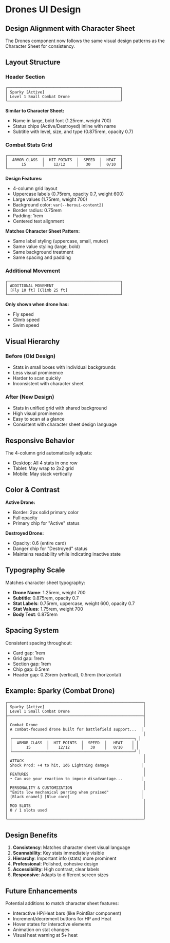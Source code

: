 # Drones UI Design

## Design Alignment with Character Sheet

The Drones component now follows the same visual design patterns as the Character Sheet for consistency.

## Layout Structure

### Header Section
```
┌─────────────────────────────────────────────────┐
│ Sparky [Active]                                 │
│ Level 1 Small Combat Drone                      │
└─────────────────────────────────────────────────┘
```

**Similar to Character Sheet:**
- Name in large, bold font (1.25rem, weight 700)
- Status chips (Active/Destroyed) inline with name
- Subtitle with level, size, and type (0.875rem, opacity 0.7)

### Combat Stats Grid
```
┌─────────────────────────────────────────────────┐
│  ARMOR CLASS  │  HIT POINTS  │  SPEED  │  HEAT  │
│      15       │    12/12     │   30    │  0/10  │
└─────────────────────────────────────────────────┘
```

**Design Features:**
- 4-column grid layout
- Uppercase labels (0.75rem, opacity 0.7, weight 600)
- Large values (1.75rem, weight 700)
- Background color: `var(--heroui-content2)`
- Border radius: 0.75rem
- Padding: 1rem
- Centered text alignment

**Matches Character Sheet Pattern:**
- Same label styling (uppercase, small, muted)
- Same value styling (large, bold)
- Same background treatment
- Same spacing and padding

### Additional Movement
```
┌─────────────────────────────────────────────────┐
│ ADDITIONAL MOVEMENT                             │
│ [Fly 10 ft] [Climb 25 ft]                       │
└─────────────────────────────────────────────────┘
```

**Only shown when drone has:**
- Fly speed
- Climb speed
- Swim speed

## Visual Hierarchy

### Before (Old Design)
- Stats in small boxes with individual backgrounds
- Less visual prominence
- Harder to scan quickly
- Inconsistent with character sheet

### After (New Design)
- Stats in unified grid with shared background
- High visual prominence
- Easy to scan at a glance
- Consistent with character sheet design language

## Responsive Behavior

The 4-column grid automatically adjusts:
- Desktop: All 4 stats in one row
- Tablet: May wrap to 2x2 grid
- Mobile: May stack vertically

## Color & Contrast

**Active Drone:**
- Border: 2px solid primary color
- Full opacity
- Primary chip for "Active" status

**Destroyed Drone:**
- Opacity: 0.6 (entire card)
- Danger chip for "Destroyed" status
- Maintains readability while indicating inactive state

## Typography Scale

Matches character sheet typography:
- **Drone Name**: 1.25rem, weight 700
- **Subtitle**: 0.875rem, opacity 0.7
- **Stat Labels**: 0.75rem, uppercase, weight 600, opacity 0.7
- **Stat Values**: 1.75rem, weight 700
- **Body Text**: 0.875rem

## Spacing System

Consistent spacing throughout:
- Card gap: 1rem
- Grid gap: 1rem
- Section gap: 1rem
- Chip gap: 0.5rem
- Header gap: 0.25rem (vertical), 0.5rem (horizontal)

## Example: Sparky (Combat Drone)

```
┌───────────────────────────────────────────────────────────┐
│ Sparky [Active]                                           │
│ Level 1 Small Combat Drone                                │
├───────────────────────────────────────────────────────────┤
│                                                           │
│ Combat Drone                                              │
│ A combat-focused drone built for battlefield support...  │
│                                                           │
│ ┌─────────────────────────────────────────────────────┐ │
│ │  ARMOR CLASS  │  HIT POINTS  │  SPEED  │   HEAT    │ │
│ │      15       │    12/12     │   30    │   0/10    │ │
│ └─────────────────────────────────────────────────────┘ │
│                                                           │
│ ATTACK                                                    │
│ Shock Prod: +4 to hit, 1d6 Lightning damage              │
│                                                           │
│ FEATURES                                                  │
│ • Can use your reaction to impose disadvantage...        │
│                                                           │
│ PERSONALITY & CUSTOMIZATION                               │
│ "Emits low mechanical purring when praised"              │
│ [Black enamel] [Blue core]                               │
│                                                           │
│ MOD SLOTS                                                 │
│ 0 / 1 slots used                                          │
│                                                           │
└───────────────────────────────────────────────────────────┘
```

## Design Benefits

1. **Consistency**: Matches character sheet visual language
2. **Scannability**: Key stats immediately visible
3. **Hierarchy**: Important info (stats) more prominent
4. **Professional**: Polished, cohesive design
5. **Accessibility**: High contrast, clear labels
6. **Responsive**: Adapts to different screen sizes

## Future Enhancements

Potential additions to match character sheet features:
- Interactive HP/Heat bars (like PointBar component)
- Increment/decrement buttons for HP and Heat
- Hover states for interactive elements
- Animation on stat changes
- Visual heat warning at 5+ heat
